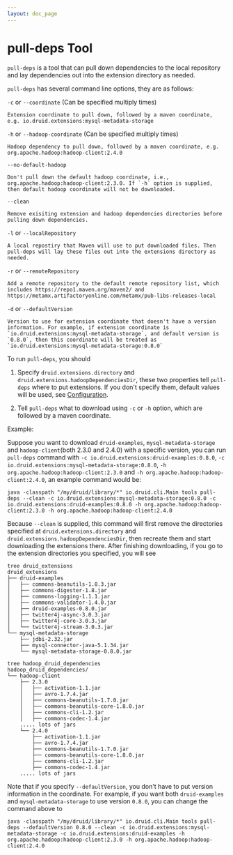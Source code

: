 ```yaml
---
layout: doc_page
---
```

# pull-deps Tool

`pull-deps` is a tool that can pull down dependencies to the local repository and lay dependencies out into the extension directory as needed.

`pull-deps` has several command line options, they are as follows:

`-c` or `--coordinate` (Can be specified multiply times)

    Extension coordinate to pull down, followed by a maven coordinate, e.g. io.druid.extensions:mysql-metadata-storage

`-h` or `--hadoop-coordinate` (Can be specified multiply times)

    Hadoop dependency to pull down, followed by a maven coordinate, e.g. org.apache.hadoop:hadoop-client:2.4.0

`--no-default-hadoop`

    Don't pull down the default hadoop coordinate, i.e., org.apache.hadoop:hadoop-client:2.3.0. If `-h` option is supplied, then default hadoop coordinate will not be downloaded.

`--clean`
    
    Remove exisiting extension and hadoop dependencies directories before pulling down dependencies.

`-l` or `--localRepository`

    A local repostiry that Maven will use to put downloaded files. Then pull-deps will lay these files out into the extensions directory as needed.

`-r` or `--remoteRepository`

    Add a remote repository to the default remote repository list, which includes https://repo1.maven.org/maven2/ and https://metamx.artifactoryonline.com/metamx/pub-libs-releases-local

`-d` or `--defaultVersion`

    Version to use for extension coordinate that doesn't have a version information. For example, if extension coordinate is `io.druid.extensions:mysql-metadata-storage`, and default version is `0.8.0`, then this coordinate will be treated as `io.druid.extensions:mysql-metadata-storage:0.8.0`

To run `pull-deps`, you should

1) Specify `druid.extensions.directory` and `druid.extensions.hadoopDependenciesDir`, these two properties tell `pull-deps` where to put extensions. If you don't specify them,  default values will be used, see [Configuration](../configuration/index.html).

2) Tell `pull-deps` what to download using `-c` or `-h` option, which are followed by a maven coordinate.

Example:

Suppose you want to download ```druid-examples```, ```mysql-metadata-storage``` and ```hadoop-client```(both 2.3.0 and 2.4.0) with a specific version, you can run `pull-deps` command with `-c io.druid.extensions:druid-examples:0.8.0`, `-c io.druid.extensions:mysql-metadata-storage:0.8.0`, `-h org.apache.hadoop:hadoop-client:2.3.0` and `-h org.apache.hadoop:hadoop-client:2.4.0`, an example command would be:

```java -classpath "/my/druid/library/*" io.druid.cli.Main tools pull-deps --clean -c io.druid.extensions:mysql-metadata-storage:0.8.0 -c io.druid.extensions:druid-examples:0.8.0 -h org.apache.hadoop:hadoop-client:2.3.0 -h org.apache.hadoop:hadoop-client:2.4.0```

Because `--clean` is supplied, this command will first remove the directories specified at `druid.extensions.directory` and `druid.extensions.hadoopDependenciesDir`, then recreate them and start downloading the extensions there. After finishing downloading, if you go to the extension directories you specified, you will see

```
tree druid_extensions
druid_extensions
├── druid-examples
│   ├── commons-beanutils-1.8.3.jar
│   ├── commons-digester-1.8.jar
│   ├── commons-logging-1.1.1.jar
│   ├── commons-validator-1.4.0.jar
│   ├── druid-examples-0.8.0.jar
│   ├── twitter4j-async-3.0.3.jar
│   ├── twitter4j-core-3.0.3.jar
│   └── twitter4j-stream-3.0.3.jar
└── mysql-metadata-storage
    ├── jdbi-2.32.jar
    ├── mysql-connector-java-5.1.34.jar
    └── mysql-metadata-storage-0.8.0.jar
```

```
tree hadoop_druid_dependencies
hadoop_druid_dependencies/
└── hadoop-client
    ├── 2.3.0
    │   ├── activation-1.1.jar
    │   ├── avro-1.7.4.jar
    │   ├── commons-beanutils-1.7.0.jar
    │   ├── commons-beanutils-core-1.8.0.jar
    │   ├── commons-cli-1.2.jar
    │   ├── commons-codec-1.4.jar
    ..... lots of jars
    └── 2.4.0
        ├── activation-1.1.jar
        ├── avro-1.7.4.jar
        ├── commons-beanutils-1.7.0.jar
        ├── commons-beanutils-core-1.8.0.jar
        ├── commons-cli-1.2.jar
        ├── commons-codec-1.4.jar
    ..... lots of jars
```

Note that if you specify `--defaultVersion`, you don't have to put version information in the coordinate. For example, if you want both `druid-examples` and `mysql-metadata-storage` to use version `0.8.0`,  you can change the command above to

```java -classpath "/my/druid/library/*" io.druid.cli.Main tools pull-deps --defaultVersion 0.8.0 --clean -c io.druid.extensions:mysql-metadata-storage -c io.druid.extensions:druid-examples -h org.apache.hadoop:hadoop-client:2.3.0 -h org.apache.hadoop:hadoop-client:2.4.0```
